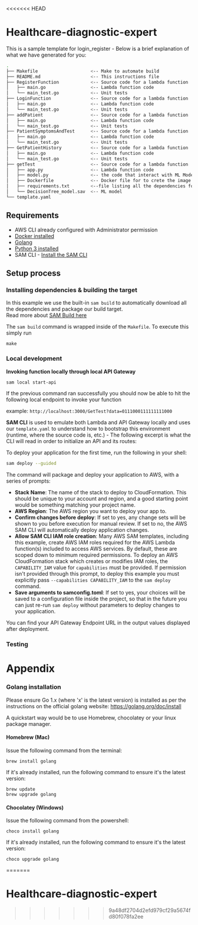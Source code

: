 <<<<<<< HEAD
# Healthcare-diagnostic-expert

This is a sample template for login_register - Below is a brief explanation of what we have generated for you:

```bash
.
├── Makefile                    <-- Make to automate build
├── README.md                   <-- This instructions file
├── RegisterFunction            <-- Source code for a lambda function
│   ├── main.go                 <-- Lambda function code
│   └── main_test.go            <-- Unit tests
├── LoginFunction               <-- Source code for a lambda function
│   ├── main.go                 <-- Lambda function code
│   └── main_test.go            <-- Unit tests
├── addPatient                  <-- Source code for a lambda function
│   ├── main.go                 <-- Lambda function code
│   └── main_test.go            <-- Unit tests
├── PatientSymptomsAndTest      <-- Source code for a lambda function
│   ├── main.go                 <-- Lambda function code
│   └── main_test.go            <-- Unit tests
├── GetPatientHistory           <-- Source code for a lambda function
│   ├── main.go                 <-- Lambda function code
│   └── main_test.go            <-- Unit tests
├── getTest                     <-- Source code for a lambda function
│   ├── app.py                  <-- Lambda function code
│   ├── model.py                <-- the code that interact with ML Model
│   ├── Dockerfile              <-- Docker file for to crete the image
│   ├── requirements.txt        <--file listing all the dependencies for the docker image
│   └── DecisionTree_model.sav  <-- ML model
└── template.yaml
```

## Requirements

* AWS CLI already configured with Administrator permission
* [Docker installed](https://www.docker.com/community-edition)
* [Golang](https://golang.org)
* [Python 3 installed](https://www.python.org/downloads/)
* SAM CLI - [Install the SAM CLI](https://docs.aws.amazon.com/serverless-application-model/latest/developerguide/serverless-sam-cli-install.html)

## Setup process

### Installing dependencies & building the target 

In this example we use the built-in `sam build` to automatically download all the dependencies and package our build target.   
Read more about [SAM Build here](https://docs.aws.amazon.com/serverless-application-model/latest/developerguide/sam-cli-command-reference-sam-build.html) 

The `sam build` command is wrapped inside of the `Makefile`. To execute this simply run
 
```shell
make
```

### Local development

**Invoking function locally through local API Gateway**

```bash
sam local start-api
```

If the previous command ran successfully you should now be able to hit the following local endpoint to invoke your function

example: `http://localhost:3000/GetTest?data=0111000111111111000`

**SAM CLI** is used to emulate both Lambda and API Gateway locally and uses our `template.yaml` to understand how to bootstrap this environment (runtime, where the source code is, etc.) - The following excerpt is what the CLI will read in order to initialize an API and its routes:


To deploy your application for the first time, run the following in your shell:

```bash
sam deploy --guided
```

The command will package and deploy your application to AWS, with a series of prompts:

* **Stack Name**: The name of the stack to deploy to CloudFormation. This should be unique to your account and region, and a good starting point would be something matching your project name.
* **AWS Region**: The AWS region you want to deploy your app to.
* **Confirm changes before deploy**: If set to yes, any change sets will be shown to you before execution for manual review. If set to no, the AWS SAM CLI will automatically deploy application changes.
* **Allow SAM CLI IAM role creation**: Many AWS SAM templates, including this example, create AWS IAM roles required for the AWS Lambda function(s) included to access AWS services. By default, these are scoped down to minimum required permissions. To deploy an AWS CloudFormation stack which creates or modifies IAM roles, the `CAPABILITY_IAM` value for `capabilities` must be provided. If permission isn't provided through this prompt, to deploy this example you must explicitly pass `--capabilities CAPABILITY_IAM` to the `sam deploy` command.
* **Save arguments to samconfig.toml**: If set to yes, your choices will be saved to a configuration file inside the project, so that in the future you can just re-run `sam deploy` without parameters to deploy changes to your application.

You can find your API Gateway Endpoint URL in the output values displayed after deployment.

### Testing

# Appendix

### Golang installation

Please ensure Go 1.x (where 'x' is the latest version) is installed as per the instructions on the official golang website: https://golang.org/doc/install

A quickstart way would be to use Homebrew, chocolatey or your linux package manager.

#### Homebrew (Mac)

Issue the following command from the terminal:

```shell
brew install golang
```

If it's already installed, run the following command to ensure it's the latest version:

```shell
brew update
brew upgrade golang
```

#### Chocolatey (Windows)

Issue the following command from the powershell:

```shell
choco install golang
```

If it's already installed, run the following command to ensure it's the latest version:

```shell
choco upgrade golang
```


=======
# Healthcare-diagnostic-expert
>>>>>>> 9a48df2704d2efd979cf29a5674fd80f078fa2ee
